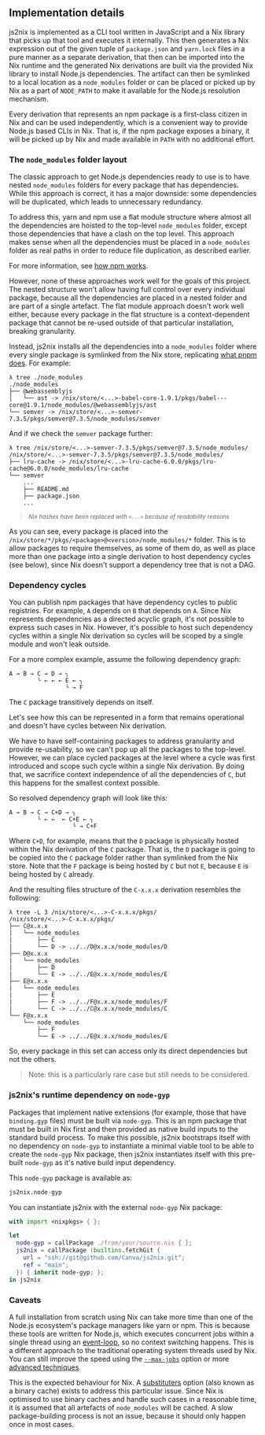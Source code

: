 ## Implementation details

js2nix is implemented as a CLI tool written in JavaScript and a Nix library that picks up that tool and executes it internally. This then generates a Nix expression out of the given tuple of `package.json` and `yarn.lock` files in a pure manner as a separate derivation, that then can be imported into the Nix runtime and the generated Nix derivations are built via the provided Nix library to install Node.js dependencies. The artifact can then be symlinked to a local location as a `node_modules` folder or can be placed or picked up by Nix as a part of `NODE_PATH` to make it available for the Node.js resolution mechanism. 

Every derivation that represents an npm package is a first-class citizen in Nix and can be used independently, which is a convenient way to provide Node.js based CLIs in Nix. That is, if the npm package exposes a binary, it will be picked up by Nix and made available in `PATH` with no additional effort.

### The `node_modules` folder layout

The classic approach to get Node.js dependencies ready to use is to have nested `node_modules` folders for every package that has dependencies. While this approach is correct, it has a major downside: some dependencies will be duplicated, which leads to unnecessary redundancy.

To address this, yarn and npm use a flat module structure where almost all the dependencies are hoisted to the top-level `node_modules` folder, except those dependencies that have a clash on the top level. This approach makes sense when all the dependencies must be placed in a `node_modules` folder as real paths in order to reduce file duplication, as described earlier.

For more information, see [how npm works](https://npm.github.io/how-npm-works-docs/npm3/how-npm3-works.html).

However, none of these approaches work well for the goals of this project. The nested structure won't allow having full control over every individual package, because all the dependencies are placed in a nested folder and are part of a single artefact. The flat module approach doesn't work well either, because every package in the flat structure is a context-dependent package that cannot be re-used outside of that particular installation, breaking granularity.

Instead, js2nix installs all the dependencies into a `node_modules` folder where every single package is symlinked from the Nix store, replicating [what pnpm does](https://www.kochan.io/nodejs/why-should-we-use-pnpm.html). For example:

```
λ tree ./node_modules
./node_modules
├── @webassemblyjs
│   └── ast -> /nix/store/<...>-babel-core-1.9.1/pkgs/babel---core@1.9.1/node_modules/@webassemblyjs/ast
└── semver -> /nix/store/<...>-semver-7.3.5/pkgs/semver@7.3.5/node_modules/semver
```

And if we check the `semver` package further:

```
λ tree /nix/store/<...>-semver-7.3.5/pkgs/semver@7.3.5/node_modules/
/nix/store/<...>-semver-7.3.5/pkgs/semver@7.3.5/node_modules/
├── lru-cache -> /nix/store/<...>-lru-cache-6.0.0/pkgs/lru-cache@6.0.0/node_modules/lru-cache
└── semver
    ...
    ├── README.md
    ├── package.json
    ...
```

> _<sup>Nix hashes have been replaced with `<...>` because of readability reasons</sup>_

As you can see, every package is placed into the `/nix/store/*/pkgs/<package>@<version>/node_modules/*` folder. This is to allow packages to require themselves, as some of them do, as well as place more than one package into a single derivation to host dependency cycles (see below), since Nix doesn't support a dependency tree that is not a DAG.

### Dependency cycles

You can publish npm packages that have dependency cycles to public registries. For example, `A` depends on `B` that depends on `A`. Since Nix represents dependencies as a directed acyclic graph, it's not possible to express such cases in Nix. However, it's possible to host such dependency cycles within a single Nix derivation so cycles will be scoped by a single module and won't leak outside. 

For a more complex example, assume the following dependency graph:

```
A → B → C → D → ╮
        ╰ ← ← ← E ← ╮
                ╰ → F
```

The `C` package transitively depends on itself. 

Let's see how this can be represented in a form that remains operational and doesn't have cycles between Nix derivation.

We have to have self-containing packages to address granularity and provide re-usability, so we can't pop up all the packages to the top-level. However, we can place cycled packages at the level where a cycle was first introduced and scope such cycle within a single Nix derivation. By doing that, we sacrifice context independence of all the dependencies of `C`, but this happens for the smallest context possible.

So resolved dependency graph will look like this:

```
A → B → C → C+D → ╮
        ╰ ← ←  ← C+E ← ╮
                  ╰ → C+F
```

Where `C+D`, for example, means that the `D` package is physically hosted within the Nix derivation of the `C` package. That is, the `D` package is going to be copied into the `C` package folder rather than symlinked from the Nix store. Note that the `F` package is being hosted by `C` but not `E`, because `E` is being hosted by `C` already.

And the resulting files structure of the `C-x.x.x` derivation resembles the following:

```
λ tree -L 3 /nix/store/<...>-C-x.x.x/pkgs/
/nix/store/<...>-C-x.x.x/pkgs/
├── C@x.x.x
|   └── node_modules
|       ├── C
|       └── D -> ../../D@x.x.x/node_modules/D
├── D@x.x.x
|   └── node_modules
|       ├── D
|       └── E -> ../../E@x.x.x/node_modules/E
├── E@x.x.x
|   └── node_modules
|       ├── E
|       ├── F -> ../../F@x.x.x/node_modules/F
|       └── C -> ../../C@x.x.x/node_modules/C
└── F@x.x.x
    └── node_modules
        ├── F
        └── E -> ../../E@x.x.x/node_modules/E
```

So, every package in this set can access only its direct dependencies but not the others.

> Note: this is a particularly rare case but still needs to be considered.

### js2nix's runtime dependency on `node-gyp`

Packages that implement native extensions (for example, those that have `binding.gyp` files) must be built via `node-gyp`. This is an npm package that must be built in Nix first and then provided as native build inputs to the standard build process. To make this possible, js2nix bootstraps itself with no dependency on `node-gyp` to instantiate a minimal viable tool to be able to create the `node-gyp` Nix package, then js2nix instantiates itself with this pre-built `node-gyp` as it's native build input dependency.

This `node-gyp` package is available as:

```nix
js2nix.node-gyp
```

You can instantiate js2nix with the external `node-gyp` Nix package:

```nix
with import <nixpkgs> { };

let
  node-gyp = callPackage ./from/your/source.nix { };
  js2nix = callPackage (builtins.fetchGit {
    url = "ssh://git@github.com/Canva/js2nix.git";
    ref = "main";
  }) { inherit node-gyp; };
in js2nix
```

### Caveats

A full installation from scratch using Nix can take more time than one of the Node.js ecosystem's package managers like yarn or npm. This is because these tools are written for Node.js, which executes concurrent jobs within a single thread using an [event-loop](https://nodejs.dev/learn/the-nodejs-event-loop), so no context switching happens. This is a different approach to the traditional operating system threads used by Nix. You can still improve the speed using the [`--max-jobs`](https://nixos.org/manual/nix/stable/#opt-max-jobs) option or more [advanced techniques](https://nixos.org/manual/nix/unstable/advanced-topics/cores-vs-jobs.html).

This is the expected behaviour for Nix. A [substituters](https://nixos.org/manual/nix/stable/#conf-substituters) option (also known as a binary cache) exists to address this particular issue. Since Nix is optimised to use binary caches and handle such cases in a reasonable time, it is assumed that all artefacts of `node_modules` will be cached. A slow package-building process is not an issue, because it should only happen once in most cases.

[yarn]: https://classic.yarnpkg.com
[npm]: https://npmjs.com
